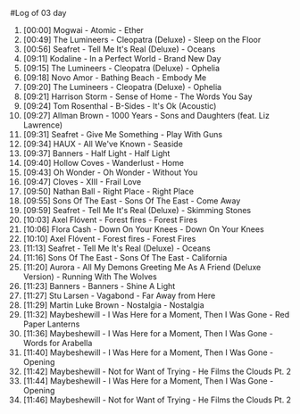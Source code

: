 #Log of 03 day

1. [00:00] Mogwai - Atomic - Ether
1. [00:49] The Lumineers - Cleopatra (Deluxe) - Sleep on the Floor
1. [00:56] Seafret - Tell Me It's Real (Deluxe) - Oceans
1. [09:11] Kodaline - In a Perfect World - Brand New Day
1. [09:15] The Lumineers - Cleopatra (Deluxe) - Ophelia
1. [09:18] Novo Amor - Bathing Beach - Embody Me
1. [09:20] The Lumineers - Cleopatra (Deluxe) - Ophelia
1. [09:21] Harrison Storm - Sense of Home - The Words You Say
1. [09:24] Tom Rosenthal - B-Sides - It's Ok (Acoustic)
1. [09:27] Allman Brown - 1000 Years - Sons and Daughters (feat. Liz Lawrence)
1. [09:31] Seafret - Give Me Something - Play With Guns
1. [09:34] HAUX - All We've Known - Seaside
1. [09:37] Banners - Half Light - Half Light
1. [09:40] Hollow Coves - Wanderlust - Home
1. [09:43] Oh Wonder - Oh Wonder - Without You
1. [09:47] Cloves - XIII - Frail Love
1. [09:50] Nathan Ball - Right Place - Right Place
1. [09:55] Sons Of The East - Sons Of The East - Come Away
1. [09:59] Seafret - Tell Me It's Real (Deluxe) - Skimming Stones
1. [10:03] Axel Flóvent - Forest fires - Forest Fires
1. [10:06] Flora Cash - Down On Your Knees - Down On Your Knees
1. [10:10] Axel Flóvent - Forest fires - Forest Fires
1. [11:13] Seafret - Tell Me It's Real (Deluxe) - Oceans
1. [11:16] Sons Of The East - Sons Of The East - California
1. [11:20] Aurora - All My Demons Greeting Me As A Friend (Deluxe Version) - Running With The Wolves
1. [11:23] Banners - Banners - Shine A Light
1. [11:27] Stu Larsen - Vagabond - Far Away from Here
1. [11:29] Martin Luke Brown - Nostalgia - Nostalgia
1. [11:32] Maybeshewill - I Was Here for a Moment, Then I Was Gone - Red Paper Lanterns
1. [11:36] Maybeshewill - I Was Here for a Moment, Then I Was Gone - Words for Arabella
1. [11:40] Maybeshewill - I Was Here for a Moment, Then I Was Gone - Opening
1. [11:42] Maybeshewill - Not for Want of Trying - He Films the Clouds Pt. 2
1. [11:44] Maybeshewill - I Was Here for a Moment, Then I Was Gone - Opening
1. [11:46] Maybeshewill - Not for Want of Trying - He Films the Clouds Pt. 2

